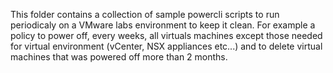 This folder contains a collection of sample powercli scripts to run periodicaly on a VMware labs environment to keep it clean. For example a policy to power off, every weeks, all virtuals machines except those needed for virtual environment (vCenter, NSX appliances etc...) and to delete virtual machines that was powered off more than 2 months.
